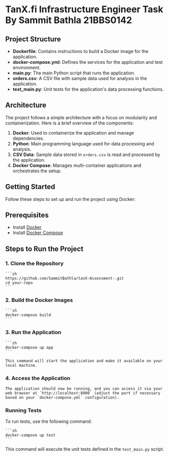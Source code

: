 # **TanX.fi Infrastructure Engineer Task By Sammit Bathla 21BBS0142**

## Project Structure

- **Dockerfile**: Contains instructions to build a Docker image for the application.
- **docker-compose.yml**: Defines the services for the application and test environment.
- **main.py**: The main Python script that runs the application.
- **orders.csv**: A CSV file with sample data used for analysis in the application.
- **test_main.py**: Unit tests for the application's data processing functions.

## Architecture

The project follows a simple architecture with a focus on modularity and containerization. Here is a brief overview of the components:

1. **Docker**: Used to containerize the application and manage dependencies.
2. **Python**: Main programming language used for data processing and analysis.
3. **CSV Data**: Sample data stored in `orders.csv` is read and processed by the application.
4. **Docker Compose**: Manages multi-container applications and orchestrates the setup.

## Getting Started

Follow these steps to set up and run the project using Docker:

## Prerequisites

- Install [Docker](https://www.docker.com/get-started)
- Install [Docker Compose](https://docs.docker.com/compose/install/)

## Steps to Run the Project

### 1. Clone the Repository

    ```sh
    https://github.com/SammitBathla/tanX-Assessment-.git
    cd your-repo
    ```

### 2. Build the Docker Images

    ```sh
    docker-compose build
    ```

### 3. Run the Application

    ```sh
    docker-compose up app
    ```

    This command will start the application and make it available on your local machine.

### 4. Access the Application

    The application should now be running, and you can access it via your web browser at `http://localhost:8000` (adjust the port if necessary based on your `docker-compose.yml` configuration).

### Running Tests

To run tests, use the following command:

    ```sh
    docker-compose up test
    ```

This command will execute the unit tests defined in the `test_main.py` script.


